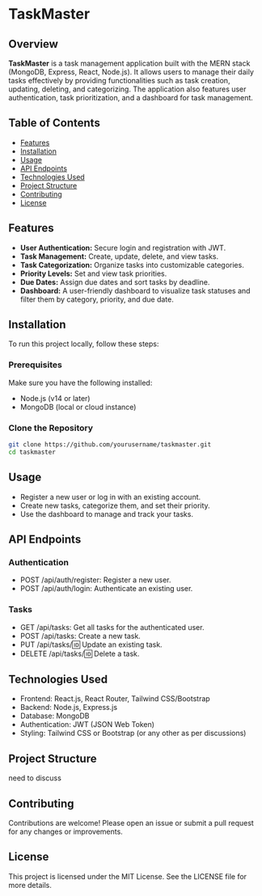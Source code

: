 # TaskMaster

## Overview

**TaskMaster** is a task management application built with the MERN stack (MongoDB, Express, React, Node.js). It allows users to manage their daily tasks effectively by providing functionalities such as task creation, updating, deleting, and categorizing. The application also features user authentication, task prioritization, and a dashboard for task management.

## Table of Contents

- [Features](#features)
- [Installation](#installation)
- [Usage](#usage)
- [API Endpoints](#api-endpoints)
- [Technologies Used](#technologies-used)
- [Project Structure](#project-structure)
- [Contributing](#contributing)
- [License](#license)

## Features

- **User Authentication:** Secure login and registration with JWT.
- **Task Management:** Create, update, delete, and view tasks.
- **Task Categorization:** Organize tasks into customizable categories.
- **Priority Levels:** Set and view task priorities.
- **Due Dates:** Assign due dates and sort tasks by deadline.
- **Dashboard:** A user-friendly dashboard to visualize task statuses and filter them by category, priority, and due date.

## Installation

To run this project locally, follow these steps:

### Prerequisites

Make sure you have the following installed:

- Node.js (v14 or later)
- MongoDB (local or cloud instance)

### Clone the Repository

```bash
git clone https://github.com/yourusername/taskmaster.git
cd taskmaster
```

## Usage

- Register a new user or log in with an existing account.
- Create new tasks, categorize them, and set their priority.
- Use the dashboard to manage and track your tasks.

## API Endpoints

### Authentication

- POST /api/auth/register: Register a new user.
- POST /api/auth/login: Authenticate an existing user.

### Tasks

- GET /api/tasks: Get all tasks for the authenticated user.
- POST /api/tasks: Create a new task.
- PUT /api/tasks/:id: Update an existing task.
- DELETE /api/tasks/:id: Delete a task.

## Technologies Used

- Frontend: React.js, React Router, Tailwind CSS/Bootstrap
- Backend: Node.js, Express.js
- Database: MongoDB
- Authentication: JWT (JSON Web Token)
- Styling: Tailwind CSS or Bootstrap (or any other as per discussions)

## Project Structure

need to discuss

## Contributing

Contributions are welcome! Please open an issue or submit a pull request for any changes or improvements.

## License

This project is licensed under the MIT License. See the LICENSE file for more details.

